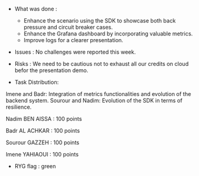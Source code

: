 * What was done :
  - Enhance the scenario using the SDK to showcase both back pressure and circuit breaker cases.
  - Enhance the Grafana dashboard by incorporating valuable metrics.
  - Improve logs for a clearer presentation.

* Issues : No challenges were reported this week. 

* Risks :  We need to be cautious not to exhaust all our credits on cloud befor the presentation demo.

* Task Distribution:
  
Imene and Badr: Integration of metrics functionalities and evolution of the backend system.
Sourour and Nadim: Evolution of the SDK in terms of resilience.

  Nadim BEN AISSA : 100 points
  
  Badr AL ACHKAR : 100 points
  
  Sourour GAZZEH : 100 points
  
  Imene YAHIAOUI : 100 points

* RYG flag : green
